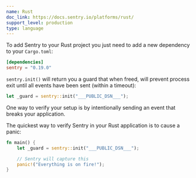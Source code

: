 ```yaml
---
name: Rust
doc_link: https://docs.sentry.io/platforms/rust/
support_level: production
type: language
---
```


To add Sentry to your Rust project you just need to add a new dependency to your `Cargo.toml`:

```toml
[dependencies]
sentry = "0.19.0"
```

`sentry.init()` will return you a guard that when freed, will prevent process exit until all events have been sent (within a timeout):

```rust
let _guard = sentry::init("___PUBLIC_DSN___");
```

One way to verify your setup is by intentionally sending an event that breaks your application.

The quickest way to verify Sentry in your Rust application is to cause a panic:

```rust
fn main() {
    let _guard = sentry::init("___PUBLIC_DSN___");

    // Sentry will capture this
    panic!("Everything is on fire!");
}
```

